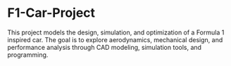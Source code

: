 # F1-Car-Project
This project models the design, simulation, and optimization of a Formula 1 inspired car. The goal is to explore aerodynamics, mechanical design, and performance analysis through CAD modeling, simulation tools, and programming. 

